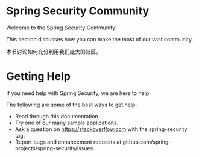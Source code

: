 # Spring Security Community

Welcome to the Spring Security Community! 

This section discusses how you can make the most of our vast community.

本节讨论如何充分利用我们庞大的社区。

# Getting Help

If you need help with Spring Security, we are here to help. 

The following are some of the best ways to get help:

- Read through this documentation.
- Try one of our many sample applications.
- Ask a question on https://stackoverflow.com with the spring-security tag.
- Report bugs and enhancement requests at github.com/spring-projects/spring-security/issues